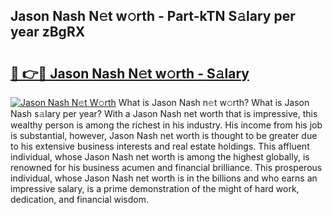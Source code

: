 ## Jason Nash N𝚎t w𝚘rth - Part-kTN S𝚊lary per year zBgRX

# <h2><a href="http://gc1mc4.nevu.top/?p=Jason+Nash">🔗 👉🔴 Jason Nash N𝚎t w𝚘rth - S𝚊lary</a></h2>

[![Jason Nash N𝚎t W𝚘rth](https://i.imgur.com/Oavwk0R.jpeg)](http://gc1mc4.nevu.top/?p=Jason+Nash)
What is Jason Nash n𝚎t w𝚘rth? What is Jason Nash s𝚊lary per year?
With a Jason Nash net worth that is impressive, this wealthy person is among the richest in his industry. His income from his job is substantial, however, Jason Nash net worth is thought to be greater due to his extensive business interests and real estate holdings. This affluent individual, whose Jason Nash net worth is among the highest globally, is renowned for his business acumen and financial brilliance. This prosperous individual, whose Jason Nash net worth is in the billions and who earns an impressive salary, is a prime demonstration of the might of hard work, dedication, and financial wisdom.
